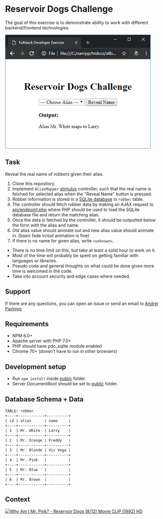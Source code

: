 # Reservoir Dogs Challenge

The goal of this exercise is to demonstrate ability to work with different backend/frontend technologies.

![index.html](screenshot.png)

## Task
Reveal the real name of robbers given their alias.

1. Clone this repository.
2. Implement `AliasMapper` [stimulus](https://stimulusjs.org/) controller, such that the real name is fetched for selected alias when the "Reveal Name" button is pressed.
3. Robber information is stored in a [SQLite database](data/database.sqlite) in `robber` table.
4. The controller should fetch robber data by making an AJAX request to [api/endpoint.php](api/endpoint.php) where PHP should be used to load the SQLite database file and return the matching alias.
5. Once the data is fetched by the controller, it should be outputted below the form with the alias and name.
6. Old alias value should animate out and new alias value should animate in. (basic fade in/out animation is fine)
7. If there is no name for given alias, write `<unknown>`.

- There is no time limit on this, but take at least a solid hour to work on it.
- Most of the time will probably be spent on getting familiar with languages or libraries.
- Pseudo code and general thoughts on what could be done given more time is welcomed in the code.
- Take into account security and edge cases where needed.

## Support
If there are any questions, you can open an issue or send an email to [Andrej Pavlovic](mailto:apavlovic@allboatsrise.com)

## Requirements
- NPM 6.0+
- Apache server with PHP 7.0+
- PHP should have pdo_sqlite module enabled
- Chrome 70+ (doesn't have to run in other browsers)

## Development setup
- Run `npm install` inside [public](public) folder.
- Server DocumentRoot should be set to [public](public) folder.

## Database Schema + Data
```
TABLE: robber
+----+------------+----------+
| id | alias      | name     |
+----+------------+----------+
| 1  | Mr. White  | Larry    |
+----+------------+----------+
| 2  | Mr. Orange | Freddy   |
+----+------------+----------+
| 3  | Mr. Blonde | Vic Vega |
+----+------------+----------+
| 4  | Mr. Pink   |          |
+----+------------+----------+
| 5  | Mr. Blue   |          |
+----+------------+----------+
| 6  | Mr. Brown  |          |
+----+------------+----------+
```

## Context
[![Why Am I Mr. Pink? - Reservoir Dogs (8/12) Movie CLIP (1992) HD](https://img.youtube.com/vi/4W5KhfJHF_4/0.jpg)](https://www.youtube.com/watch?v=4W5KhfJHF_4)
